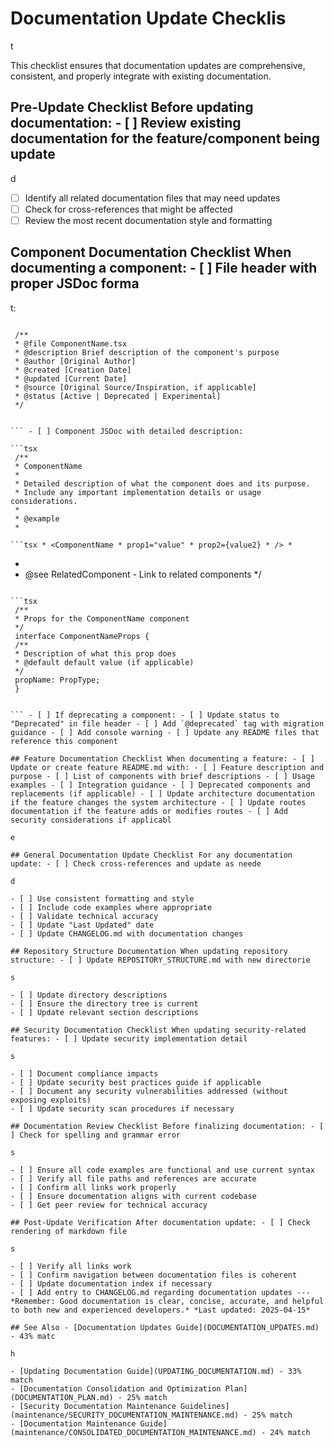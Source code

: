 # Documentation Update Checklis

t

This checklist ensures that documentation updates are comprehensive, consistent, and properly integrate with existing documentation.

## Pre-Update Checklist Before updating documentation: - [ ] Review existing documentation for the feature/component being update

d

- [ ] Identify all related documentation files that may need updates
- [ ] Check for cross-references that might be affected
- [ ] Review the most recent documentation style and formatting

## Component Documentation Checklist When documenting a component: - [ ] File header with proper JSDoc forma

t:

```tsx

 /**
 * @file ComponentName.tsx
 * @description Brief description of the component's purpose
 * @author [Original Author]
 * @created [Creation Date]
 * @updated [Current Date]
 * @source [Original Source/Inspiration, if applicable]
 * @status [Active | Deprecated | Experimental]
 */


``` - [ ] Component JSDoc with detailed description:

```tsx
 /**
 * ComponentName
 *
 * Detailed description of what the component does and its purpose.
 * Include any important implementation details or usage considerations.
 *
 * @example
 *

```tsx * <ComponentName * prop1="value" * prop2={value2} * /> *

```

 *
 * @see RelatedComponent - Link to related components
 */


``` - [ ] Props interface with JSDoc comments:

```tsx
 /**
 * Props for the ComponentName component
 */
 interface ComponentNameProps {
 /**
 * Description of what this prop does
 * @default default value (if applicable)
 */
 propName: PropType;
 }


``` - [ ] If deprecating a component: - [ ] Update status to "Deprecated" in file header - [ ] Add `@deprecated` tag with migration guidance - [ ] Add console warning - [ ] Update any README files that reference this component

## Feature Documentation Checklist When documenting a feature: - [ ] Update or create feature README.md with: - [ ] Feature description and purpose - [ ] List of components with brief descriptions - [ ] Usage examples - [ ] Integration guidance - [ ] Deprecated components and replacements (if applicable) - [ ] Update architecture documentation if the feature changes the system architecture - [ ] Update routes documentation if the feature adds or modifies routes - [ ] Add security considerations if applicabl

e

## General Documentation Update Checklist For any documentation update: - [ ] Check cross-references and update as neede

d

- [ ] Use consistent formatting and style
- [ ] Include code examples where appropriate
- [ ] Validate technical accuracy
- [ ] Update "Last Updated" date
- [ ] Update CHANGELOG.md with documentation changes

## Repository Structure Documentation When updating repository structure: - [ ] Update REPOSITORY_STRUCTURE.md with new directorie

s

- [ ] Update directory descriptions
- [ ] Ensure the directory tree is current
- [ ] Update relevant section descriptions

## Security Documentation Checklist When updating security-related features: - [ ] Update security implementation detail

s

- [ ] Document compliance impacts
- [ ] Update security best practices guide if applicable
- [ ] Document any security vulnerabilities addressed (without exposing exploits)
- [ ] Update security scan procedures if necessary

## Documentation Review Checklist Before finalizing documentation: - [ ] Check for spelling and grammar error

s

- [ ] Ensure all code examples are functional and use current syntax
- [ ] Verify all file paths and references are accurate
- [ ] Confirm all links work properly
- [ ] Ensure documentation aligns with current codebase
- [ ] Get peer review for technical accuracy

## Post-Update Verification After documentation update: - [ ] Check rendering of markdown file

s

- [ ] Verify all links work
- [ ] Confirm navigation between documentation files is coherent
- [ ] Update documentation index if necessary
- [ ] Add entry to CHANGELOG.md regarding documentation updates --- *Remember: Good documentation is clear, concise, accurate, and helpful to both new and experienced developers.* *Last updated: 2025-04-15*

## See Also - [Documentation Updates Guide](DOCUMENTATION_UPDATES.md) - 43% matc

h

- [Updating Documentation Guide](UPDATING_DOCUMENTATION.md) - 33% match
- [Documentation Consolidation and Optimization Plan](DOCUMENTATION_PLAN.md) - 25% match
- [Security Documentation Maintenance Guidelines](maintenance/SECURITY_DOCUMENTATION_MAINTENANCE.md) - 25% match
- [Documentation Maintenance Guide](maintenance/CONSOLIDATED_DOCUMENTATION_MAINTENANCE.md) - 24% match